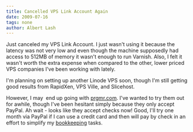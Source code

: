 ```yaml
---
title: Cancelled VPS Link Account Again
date: 2009-07-16
tags: none
author: Albert Lash
---
```

Just canceled my VPS Link Account. I just wasn't using it because the latency was not very low and even though the machine supposedly had access to 512MB of memory it wasn't enough to run Varnish. Also, I felt it wasn't worth the extra expense when compared to the other, lower priced VPS companies I've been working with lately.

I'm planning on setting up another Linode VPS soon, though I'm still getting good results from RapidXen, VPS Ville, and Slicehost.

However, I may&nbsp; end up going with <a href="http://prgmr.com/">prgmr.com</a>. I've wanted to try them out for awhile, though I've been hesitant simply because they only accept PayPal. Ah wait - looks like they accept checks now! Good, I'll try one month via PayPal if I can use a credit card and then will pay by check in an effort to simplify my <a href="http://www.pbooks.org/">bookkeeping</a> tasks.

